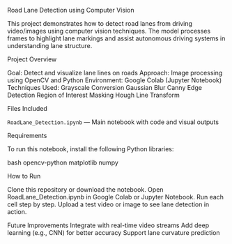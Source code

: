 Road Lane Detection using Computer Vision

This project demonstrates how to detect road lanes from driving video/images using computer vision techniques. The model processes frames to highlight lane markings and assist autonomous driving systems in understanding lane structure.

Project Overview

Goal: Detect and visualize lane lines on roads
Approach: Image processing using OpenCV and Python
Environment: Google Colab (Jupyter Notebook)
Techniques Used:
Grayscale Conversion
Gaussian Blur
Canny Edge Detection
Region of Interest Masking
Hough Line Transform

Files Included

`RoadLane_Detection.ipynb` — Main notebook with code and visual outputs

Requirements

To run this notebook, install the following Python libraries:

bash
opencv-python
matplotlib
numpy


How to Run

  Clone this repository or download the notebook.
  Open RoadLane_Detection.ipynb in Google Colab or Jupyter Notebook.
  Run each cell step by step.
  Upload a test video or image to see lane detection in action.

Future Improvements
  Integrate with real-time video streams
  Add deep learning (e.g., CNN) for better accuracy
  Support lane curvature prediction
